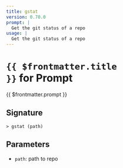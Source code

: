 ```yaml
---
title: gstat
version: 0.70.0
prompt: |
  Get the git status of a repo
usage: |
  Get the git status of a repo
---
```


# <code>{{ $frontmatter.title }}</code> for Prompt

<div class='command-title'>{{ $frontmatter.prompt }}</div>

## Signature

```> gstat (path)```

## Parameters

 -  `path`: path to repo
